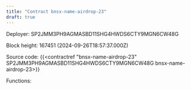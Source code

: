 ```yaml
---
title: "Contract bnsx-name-airdrop-23"
draft: true
---
```

Deployer: SP2JMM3PH9AGMASBD11SHG4HWDS6CTY9MGN6CW48G


 



Block height: 167451 (2024-09-26T18:57:37.000Z)

Source code: {{<contractref "bnsx-name-airdrop-23" SP2JMM3PH9AGMASBD11SHG4HWDS6CTY9MGN6CW48G bnsx-name-airdrop-23>}}

Functions:


